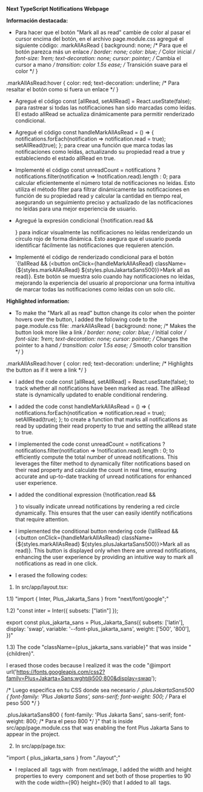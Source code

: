 **Next TypeScript Notifications Webpage**

**Información destacada:**

- Para hacer que el botón "Mark all as read" cambie de color al pasar el cursor encima del botón, en el archivo page.module.css agregué el siguiente código: .markAllAsRead {
  background: none; /* Para que el botón parezca más un enlace */
  border: none;
  color: blue; /* Color inicial */
  font-size: 1rem;
  text-decoration: none;
  cursor: pointer; /* Cambia el cursor a mano */
  transition: color 1.5s ease; /* Transición suave para el color */
}

.markAllAsRead:hover {
  color: red; 
  text-decoration: underline; /* Para resaltar el botón como si fuera un enlace */
}

- Agregué el código const [allRead, setAllRead] = React.useState(false); para rastrear si todas las notificaciones han sido marcadas como leídas. El estado allRead se actualiza dinámicamente para permitir renderizado condicional.

- Agregué el código const handleMarkAllAsRead = () => { notifications.forEach(notification => notification.read = true); setAllRead(true); }; para crear una función que marca todas las notificaciones como leídas, actualizando su propiedad read a true y estableciendo el estado allRead en true.

- Implementé el código const unreadCount = notifications ? notifications.filter(notification => !notification.read).length : 0; para calcular eficientemente el número total de notificaciones no leídas. Esto utiliza el método filter para filtrar dinámicamente las notificaciones en función de su propiedad read y calcular la cantidad en tiempo real, asegurando un seguimiento preciso y actualizado de las notificaciones no leídas para una mejor experiencia de usuario.

- Agregué la expresión condicional {!notification.read && <div className={styles.red-circle}></div>} para indicar visualmente las notificaciones no leídas renderizando un círculo rojo de forma dinámica. Esto asegura que el usuario pueda identificar fácilmente las notificaciones que requieren atención.

- Implementé el código de renderizado condicional para el botón `{!allRead && (<button onClick={handleMarkAllAsRead} className={${styles.markAllAsRead} ${styles.plusJakartaSans500}}>Mark all as read)}. Este botón se muestra solo cuando hay notificaciones no leídas, mejorando la experiencia del usuario al proporcionar una forma intuitiva de marcar todas las notificaciones como leídas con un solo clic.



**Highlighted information:**

- To make the "Mark all as read" button change its color when the pointer hovers over the button, I added the following code to the page.module.css file: .markAllAsRead {
  background: none; /* Makes the button look more like a link */
  border: none;
  color: blue; /* Initial color */
  font-size: 1rem;
  text-decoration: none;
  cursor: pointer; /* Changes the pointer to a hand */
  transition: color 1.5s ease; /* Smooth color transition */
}

.markAllAsRead:hover {
  color: red;
  text-decoration: underline; /* Highlights the button as if it were a link */
}

- I added the code const [allRead, setAllRead] = React.useState(false); to track whether all notifications have been marked as read. The allRead state is dynamically updated to enable conditional rendering.

- I added the code const handleMarkAllAsRead = () => {
notifications.forEach(notification => notification.read = true);
    setAllRead(true);
  }; to create a function that marks all notifications as read by updating their read property to true and setting the allRead state to true.

- I implemented the code const unreadCount = notifications ? notifications.filter(notification => !notification.read).length : 0; to efficiently compute the total number of unread notifications. This leverages the filter method to dynamically filter notifications based on their read property and calculate the count in real time, ensuring accurate and up-to-date tracking of unread notifications for enhanced user experience.

- I added the conditional expression {!notification.read && <div className={styles.red-circle}></div>} to visually indicate unread notifications by rendering a red circle dynamically. This ensures that the user can easily identify notifications that require attention.

- I implemented the conditional button rendering code {!allRead && (<button onClick={handleMarkAllAsRead} className={${styles.markAllAsRead} ${styles.plusJakartaSans500}}>Mark all as read</button>)}. This button is displayed only when there are unread notifications, enhancing the user experience by providing an intuitive way to mark all notifications as read in one click.

- I erased the following codes: 

1) In src/app/layout.tsx:

1.1) "import { Inter, Plus_Jakarta_Sans } from "next/font/google";" 

1.2) "const inter = Inter({ subsets: ["latin"] });

export const plus_jakarta_sans = Plus_Jakarta_Sans({
  subsets: ['latin'],
  display: 'swap',
  variable: '--font-plus_jakarta_sans',
  weight: ['500', '800'],
})"

1.3) The code "className={plus_jakarta_sans.variable}" that was inside "<body className={plus_jakarta_sans.variable}>{children}</body>".

I erased those codes because I realized it was the code "@import url('https://fonts.googleapis.com/css2?family=Plus+Jakarta+Sans:wght@500;800&display=swap');

/* Luego especifica en tu CSS donde sea necesario */
.plusJakartaSans500 {
  font-family: 'Plus Jakarta Sans', sans-serif;
  font-weight: 500; /* Para el peso 500 */
}

.plusJakartaSans800 {
  font-family: 'Plus Jakarta Sans', sans-serif;
  font-weight: 800; /* Para el peso 800 */
}" that is inside src/app/page.module.css that was enabling the font Plus Jakarta Sans to appear in the project.

2) In src/app/page.tsx:

"import { plus_jakarta_sans } from "./layout";"

- I replaced all <img> tags with <Image> from next/image, I added the width and height properties to every <Image> component and set both of those properties to 90 with the code width={90} 
  height={90} that I added to all <Image /> tags. 